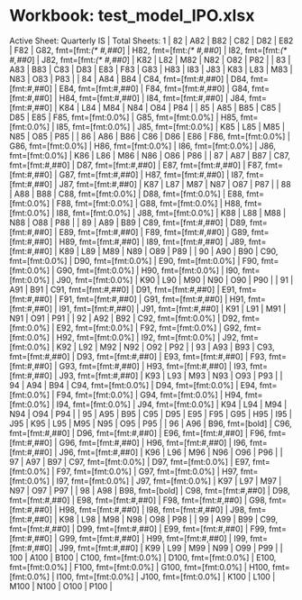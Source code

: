 # Workbook: test_model_IPO.xlsx
Active Sheet: Quarterly IS | Total Sheets: 1
| 82 | A82 | B82 | C82 | D82 | E82 | F82 | G82, fmt=[fmt:_(* #,##0_] | H82, fmt=[fmt:_(* #,##0_] | I82, fmt=[fmt:_(* #,##0_] | J82, fmt=[fmt:_(* #,##0_] | K82 | L82 | M82 | N82 | O82 | P82 |
| 83 | A83 | B83 | C83 | D83 | E83 | F83 | G83 | H83 | I83 | J83 | K83 | L83 | M83 | N83 | O83 | P83 |
| 84 | A84 | B84 | C84, fmt=[fmt:#,##0] | D84, fmt=[fmt:#,##0] | E84, fmt=[fmt:#,##0] | F84, fmt=[fmt:#,##0] | G84, fmt=[fmt:#,##0] | H84, fmt=[fmt:#,##0] | I84, fmt=[fmt:#,##0] | J84, fmt=[fmt:#,##0] | K84 | L84 | M84 | N84 | O84 | P84 |
| 85 | A85 | B85 | C85 | D85 | E85 | F85, fmt=[fmt:0.0%] | G85, fmt=[fmt:0.0%] | H85, fmt=[fmt:0.0%] | I85, fmt=[fmt:0.0%] | J85, fmt=[fmt:0.0%] | K85 | L85 | M85 | N85 | O85 | P85 |
| 86 | A86 | B86 | C86 | D86 | E86 | F86, fmt=[fmt:0.0%] | G86, fmt=[fmt:0.0%] | H86, fmt=[fmt:0.0%] | I86, fmt=[fmt:0.0%] | J86, fmt=[fmt:0.0%] | K86 | L86 | M86 | N86 | O86 | P86 |
| 87 | A87 | B87 | C87, fmt=[fmt:#,##0] | D87, fmt=[fmt:#,##0] | E87, fmt=[fmt:#,##0] | F87, fmt=[fmt:#,##0] | G87, fmt=[fmt:#,##0] | H87, fmt=[fmt:#,##0] | I87, fmt=[fmt:#,##0] | J87, fmt=[fmt:#,##0] | K87 | L87 | M87 | N87 | O87 | P87 |
| 88 | A88 | B88 | C88, fmt=[fmt:0.0%] | D88, fmt=[fmt:0.0%] | E88, fmt=[fmt:0.0%] | F88, fmt=[fmt:0.0%] | G88, fmt=[fmt:0.0%] | H88, fmt=[fmt:0.0%] | I88, fmt=[fmt:0.0%] | J88, fmt=[fmt:0.0%] | K88 | L88 | M88 | N88 | O88 | P88 |
| 89 | A89 | B89 | C89, fmt=[fmt:#,##0] | D89, fmt=[fmt:#,##0] | E89, fmt=[fmt:#,##0] | F89, fmt=[fmt:#,##0] | G89, fmt=[fmt:#,##0] | H89, fmt=[fmt:#,##0] | I89, fmt=[fmt:#,##0] | J89, fmt=[fmt:#,##0] | K89 | L89 | M89 | N89 | O89 | P89 |
| 90 | A90 | B90 | C90, fmt=[fmt:0.0%] | D90, fmt=[fmt:0.0%] | E90, fmt=[fmt:0.0%] | F90, fmt=[fmt:0.0%] | G90, fmt=[fmt:0.0%] | H90, fmt=[fmt:0.0%] | I90, fmt=[fmt:0.0%] | J90, fmt=[fmt:0.0%] | K90 | L90 | M90 | N90 | O90 | P90 |
| 91 | A91 | B91 | C91, fmt=[fmt:#,##0] | D91, fmt=[fmt:#,##0] | E91, fmt=[fmt:#,##0] | F91, fmt=[fmt:#,##0] | G91, fmt=[fmt:#,##0] | H91, fmt=[fmt:#,##0] | I91, fmt=[fmt:#,##0] | J91, fmt=[fmt:#,##0] | K91 | L91 | M91 | N91 | O91 | P91 |
| 92 | A92 | B92 | C92, fmt=[fmt:0.0%] | D92, fmt=[fmt:0.0%] | E92, fmt=[fmt:0.0%] | F92, fmt=[fmt:0.0%] | G92, fmt=[fmt:0.0%] | H92, fmt=[fmt:0.0%] | I92, fmt=[fmt:0.0%] | J92, fmt=[fmt:0.0%] | K92 | L92 | M92 | N92 | O92 | P92 |
| 93 | A93 | B93 | C93, fmt=[fmt:#,##0] | D93, fmt=[fmt:#,##0] | E93, fmt=[fmt:#,##0] | F93, fmt=[fmt:#,##0] | G93, fmt=[fmt:#,##0] | H93, fmt=[fmt:#,##0] | I93, fmt=[fmt:#,##0] | J93, fmt=[fmt:#,##0] | K93 | L93 | M93 | N93 | O93 | P93 |
| 94 | A94 | B94 | C94, fmt=[fmt:0.0%] | D94, fmt=[fmt:0.0%] | E94, fmt=[fmt:0.0%] | F94, fmt=[fmt:0.0%] | G94, fmt=[fmt:0.0%] | H94, fmt=[fmt:0.0%] | I94, fmt=[fmt:0.0%] | J94, fmt=[fmt:0.0%] | K94 | L94 | M94 | N94 | O94 | P94 |
| 95 | A95 | B95 | C95 | D95 | E95 | F95 | G95 | H95 | I95 | J95 | K95 | L95 | M95 | N95 | O95 | P95 |
| 96 | A96 | B96, fmt=[bold] | C96, fmt=[fmt:#,##0] | D96, fmt=[fmt:#,##0] | E96, fmt=[fmt:#,##0] | F96, fmt=[fmt:#,##0] | G96, fmt=[fmt:#,##0] | H96, fmt=[fmt:#,##0] | I96, fmt=[fmt:#,##0] | J96, fmt=[fmt:#,##0] | K96 | L96 | M96 | N96 | O96 | P96 |
| 97 | A97 | B97 | C97, fmt=[fmt:0.0%] | D97, fmt=[fmt:0.0%] | E97, fmt=[fmt:0.0%] | F97, fmt=[fmt:0.0%] | G97, fmt=[fmt:0.0%] | H97, fmt=[fmt:0.0%] | I97, fmt=[fmt:0.0%] | J97, fmt=[fmt:0.0%] | K97 | L97 | M97 | N97 | O97 | P97 |
| 98 | A98 | B98, fmt=[bold] | C98, fmt=[fmt:#,##0] | D98, fmt=[fmt:#,##0] | E98, fmt=[fmt:#,##0] | F98, fmt=[fmt:#,##0] | G98, fmt=[fmt:#,##0] | H98, fmt=[fmt:#,##0] | I98, fmt=[fmt:#,##0] | J98, fmt=[fmt:#,##0] | K98 | L98 | M98 | N98 | O98 | P98 |
| 99 | A99 | B99 | C99, fmt=[fmt:#,##0] | D99, fmt=[fmt:#,##0] | E99, fmt=[fmt:#,##0] | F99, fmt=[fmt:#,##0] | G99, fmt=[fmt:#,##0] | H99, fmt=[fmt:#,##0] | I99, fmt=[fmt:#,##0] | J99, fmt=[fmt:#,##0] | K99 | L99 | M99 | N99 | O99 | P99 |
| 100 | A100 | B100 | C100, fmt=[fmt:0.0%] | D100, fmt=[fmt:0.0%] | E100, fmt=[fmt:0.0%] | F100, fmt=[fmt:0.0%] | G100, fmt=[fmt:0.0%] | H100, fmt=[fmt:0.0%] | I100, fmt=[fmt:0.0%] | J100, fmt=[fmt:0.0%] | K100 | L100 | M100 | N100 | O100 | P100 |